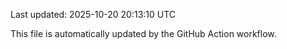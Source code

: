 Last updated: 2025-10-20 20:13:10 UTC

This file is automatically updated by the GitHub Action workflow.
